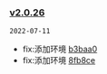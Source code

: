 ### [v2.0.26](https://github.com/compare/v2.0.25-3...v2.0.26)

`2022-07-11`

- fix:添加环境 [b3baa0](https://github.com/commit/b3baa0e4aaaab2d06b4915134063e9fa070bcbee)
- fix:添加环境 [8fb8ce](https://github.com/commit/8fb8cec73435fb089af00eccfae9a3f6a828f538)
